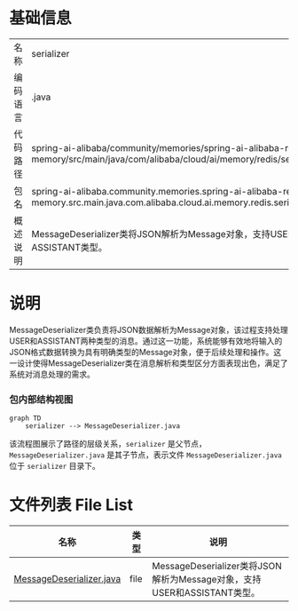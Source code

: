 # 基础信息

|      |      |
|------|------|
| 名称 | serializer |
| 编码语言 | .java |
| 代码路径 | spring-ai-alibaba/community/memories/spring-ai-alibaba-redis-memory/src/main/java/com/alibaba/cloud/ai/memory/redis/serializer |
| 包名 | spring-ai-alibaba.community.memories.spring-ai-alibaba-redis-memory.src.main.java.com.alibaba.cloud.ai.memory.redis.serializer |
| 概述说明 | MessageDeserializer类将JSON解析为Message对象，支持USER和ASSISTANT类型。 |

# 说明

MessageDeserializer类负责将JSON数据解析为Message对象，该过程支持处理USER和ASSISTANT两种类型的消息。通过这一功能，系统能够有效地将输入的JSON格式数据转换为具有明确类型的Message对象，便于后续处理和操作。这一设计使得MessageDeserializer类在消息解析和类型区分方面表现出色，满足了系统对消息处理的需求。


### 包内部结构视图

```mermaid
graph TD
    serializer --> MessageDeserializer.java
```

该流程图展示了路径的层级关系，`serializer` 是父节点，`MessageDeserializer.java` 是其子节点，表示文件 `MessageDeserializer.java` 位于 `serializer` 目录下。

# 文件列表 File List

| 名称   | 类型  | 说明 |
|-------|------|-------------|
| [MessageDeserializer.java](MessageDeserializer.md) | file | MessageDeserializer类将JSON解析为Message对象，支持USER和ASSISTANT类型。 |


